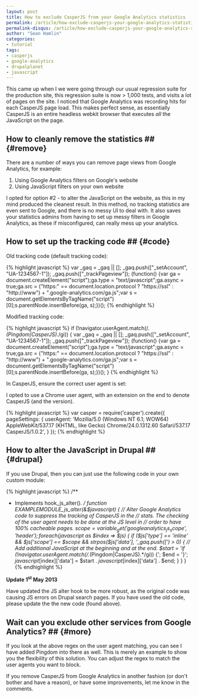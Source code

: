 ```yaml
---
layout: post
title: How to exclude CasperJS from your Google Analytics statistics
permalink: /article/how-exclude-casperjs-your-google-analytics-statistics/
permalink-disqus: /article/how-exclude-casperjs-your-google-analytics-statistics
author: "Sean Hamlin"
categories:
- tutorial
tags:
- casperjs
- google-analytics
- drupalplanet
- javascript
---
```


This came up when I we were going through our usual regression suite for the production site, this regression suite is now > 1,000 tests, and visits a lot of pages on the site. I noticed that Google Analytics was recording hits for each CasperJS page load. This makes perfect sense, as essentially CasperJS is an entire headless webkit browser that executes *all* the JavaScript on the page.

## How to cleanly remove the statistics ## {#remove}

There are a number of ways you can remove page views from Google Analytics, for example:

1. Using Google Analytics filters on Google's website
1. Using JavaScript filters on your own website

I opted for option #2 - to alter the JavaScript on the website, as this in my mind produced the cleanest result. In this method, no tracking statistics are even sent to Google, and there is no messy UI to deal with. It also saves your statistics admins from having to set up messy filters in Google Analytics, as these if misconfigured, can really mess up your analytics.

## How to set up the tracking code ## {#code}

Old tracking code (default tracking code):

{% highlight javascript %}
var _gaq = _gaq || [];
_gaq.push(["_setAccount", "UA-1234567-1"]);
_gaq.push(["_trackPageview"]);
(function() {var ga = document.createElement("script");ga.type = "text/javascript";ga.async = true;ga.src = ("https:" == document.location.protocol ? "https://ssl" : "http://www") + ".google-analytics.com/ga.js";var s = document.getElementsByTagName("script")[0];s.parentNode.insertBefore(ga, s);})();
{% endhighlight %}

Modified tracking code:

{% highlight javascript %}
if (!navigator.userAgent.match(/.*(Pingdom|CasperJS).*/gi)) {
  var _gaq = _gaq || [];
  _gaq.push(["_setAccount", "UA-1234567-1"]);
  _gaq.push(["_trackPageview"]);
  (function() {var ga = document.createElement("script");ga.type = "text/javascript";ga.async = true;ga.src = ("https:" == document.location.protocol ? "https://ssl" : "http://www") + ".google-analytics.com/ga.js";var s = document.getElementsByTagName("script")[0];s.parentNode.insertBefore(ga, s);})();
}
{% endhighlight %}

In CasperJS, ensure the correct user agent is set:

I opted to use a Chrome user agent, with an extension on the end to denote CasperJS (and the version).

{% highlight javascript %}
var casper = require('casper').create({
  pageSettings: {
    userAgent: 'Mozilla/5.0 (Windows NT 6.1; WOW64) AppleWebKit/537.17 (KHTML, like Gecko) Chrome/24.0.1312.60 Safari/537.17 CasperJS/1.0.2',
  }
});
{% endhighlight %}

## How to alter the JavaScript in Drupal ## {#drupal}

If you use Drupal, then you can just use the following code in your own custom module:

{% highlight javascript %}
/**
 * Implements hook_js_alter().
 */
function EXAMPLEMODULE_js_alter(&$javascript) {
  // Alter Google Analytics code to suppress the tracking of CasperJS in the
  // stats. The checking of the user agent needs to be done at the JS level in
  // order to have 100% cacheable pages.
  $scope = variable_get('googleanalytics_js_scope', 'header');
  foreach ($javascript as $index => $js) {
    if ($js['type'] == 'inline' && $js['scope'] == $scope && strpos($js['data'], '_gaq.push([') > 0) {
      // Add additional JavaScript at the beginning and at the end.
      $start = 'if (!navigator.userAgent.match(/.*(Pingdom|CasperJS).*/gi)) {';
      $end = '}';
      $javascript[$index]['data'] = $start . $javascript[$index]['data'] . $end;
    }
  }
}
{% endhighlight %}

**Update 1<sup>st</sup> May 2013**

Have updated the JS alter hook to be more robust, as the original code was causing JS errors on Drupal search pages. If you have used the old code, please update the the new code (found above).

## Wait can you exclude other services from Google Analytics? ## {#more}

If you look at the above regex on the user agent matching, you can see I have added Pingdom into there as well. This is merely an example to show you the flexibility of this solution. You can adjust the regex to match the user agents you want to block.

If you remove CasperJS from Google Analytics in another fashion (or don't bother and have a reason), or have some improvements, let me know in the comments.
